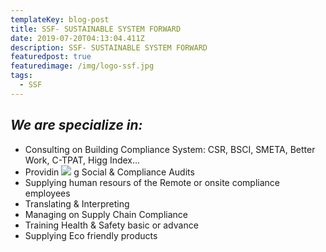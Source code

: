 ```yaml
---
templateKey: blog-post
title: SSF- SUSTAINABLE SYSTEM FORWARD
date: 2019-07-20T04:13:04.411Z
description: SSF- SUSTAINABLE SYSTEM FORWARD
featuredpost: true
featuredimage: /img/logo-ssf.jpg
tags:
  - SSF
---
```

## _We are specialize in:_

*  Consulting on Building Compliance System: CSR, BSCI, SMETA, Better Work, C-TPAT, Higg Index...
*  Providin
  ![](/img/logo-ssf.jpg)
  g Social & Compliance Audits
*  Supplying human resours of the Remote or onsite compliance employees
* Translating & Interpreting
* Managing on Supply Chain Compliance
* Training Health & Safety basic or advance
* Supplying Eco friendly products
